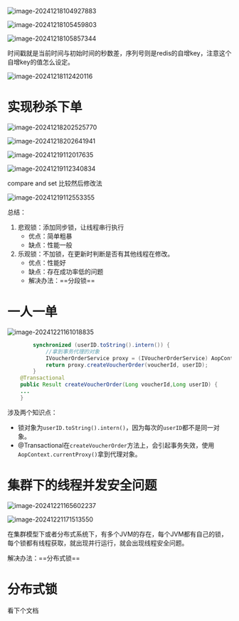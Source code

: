 ![image-20241218104927883](D:\md_image\image-20241218104927883.png)

![image-20241218105459803](D:\md_image\image-20241218105459803.png)

![image-20241218105857344](D:\md_image\image-20241218105857344.png)



时间戳就是当前时间与初始时间的秒数差，序列号则是redis的自增key，注意这个自增key的值怎么设定。





![image-20241218112420116](D:\md_image\image-20241218112420116.png)



# 实现秒杀下单

 ![image-20241218202525770](D:\md_image\image-20241218202525770.png)

 ![image-20241218202641941](D:\md_image\image-20241218202641941.png)





![image-20241219112017635](D:\md_image\image-20241219112017635.png)

![image-20241219112340834](D:\md_image\image-20241219112340834.png)

compare and set 比较然后修改法

![image-20241219112553355](D:\md_image\image-20241219112553355.png)

总结：

1. 悲观锁：添加同步锁，让线程串行执行
   * 优点：简单粗暴
   * 缺点：性能一般
2. 乐观锁：不加锁，在更新时判断是否有其他线程在修改。
   * 优点：性能好
   * 缺点：存在成功率低的问题
   * 解决办法：==分段锁==



# 一人一单

![image-20241221161018835](D:\md_image\image-20241221161018835.png)

```java
        synchronized (userID.toString().intern()) {
            //拿到事务代理的对象
            IVoucherOrderService proxy = (IVoucherOrderService) AopContext.currentProxy();
            return proxy.createVoucherOrder(voucherId, userID);
        }
    @Transactional
    public Result createVoucherOrder(Long voucherId,Long userID) {
    ...
    }
```

涉及两个知识点：

* 锁对象为`userID.toString().intern()`，因为每次的`userID`都不是同一对象。
* @Transactional在`createVoucherOrder`方法上，会引起事务失效，使用 `AopContext.currentProxy()`拿到代理对象。



# 集群下的线程并发安全问题

 ![image-20241221165602237](D:\md_image\image-20241221165602237.png)



![image-20241221171513550](D:\md_image\image-20241221171513550.png)

在集群模型下或者分布式系统下，有多个JVM的存在，每个JVM都有自己的锁，每个锁都有线程获取，就出现并行运行，就会出现线程安全问题。

解决办法：==分布式锁==



# 分布式锁

看下个文档
